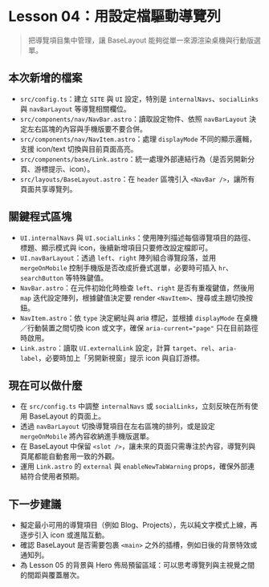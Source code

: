# Lesson 04：用設定檔驅動導覽列

> 把導覽項目集中管理，讓 BaseLayout 能夠從單一來源渲染桌機與行動版選單。

## 本次新增的檔案
- `src/config.ts`：建立 `SITE` 與 `UI` 設定，特別是 `internalNavs`、`socialLinks` 與 `navBarLayout` 等導覽相關欄位。
- `src/components/nav/NavBar.astro`：讀取設定物件、依照 `navBarLayout` 決定左右區塊的內容與手機版要不要合併。
- `src/components/nav/NavItem.astro`：處理 `displayMode` 不同的顯示邏輯，支援 icon/text 切換與目前頁面高亮。
- `src/components/base/Link.astro`：統一處理外部連結行為（是否另開新分頁、游標提示、icon）。
- `src/layouts/BaseLayout.astro`：在 `header` 區塊引入 `<NavBar />`，讓所有頁面共享導覽列。

## 關鍵程式區塊
- `UI.internalNavs` 與 `UI.socialLinks`：使用陣列描述每個導覽項目的路徑、標題、顯示模式與 icon，後續新增項目只要修改設定檔即可。
- `UI.navBarLayout`：透過 `left`、`right` 陣列組合導覽段落，並用 `mergeOnMobile` 控制手機版是否改成折疊式選單，必要時可插入 `hr`、`searchButton` 等特殊鍵值。
- `NavBar.astro`：在元件初始化時檢查 `left`、`right` 是否有重複鍵值，然後用 `map` 迭代設定陣列，根據鍵值決定要 render `<NavItem>`、搜尋或主題切換按鈕。
- `NavItem.astro`：依 `type` 決定網址與 aria 標記，並根據 `displayMode` 在桌機／行動裝置之間切換 icon 或文字，確保 `aria-current="page"` 只在目前路徑時啟用。
- `Link.astro`：讀取 `UI.externalLink` 設定，計算 `target`、`rel`、`aria-label`，必要時加上「另開新視窗」提示 icon 與自訂游標。

## 現在可以做什麼
- 在 `src/config.ts` 中調整 `internalNavs` 或 `socialLinks`，立刻反映在所有使用 BaseLayout 的頁面上。
- 透過 `navBarLayout` 切換導覽項目在左右區塊的排列，或是設定 `mergeOnMobile` 將內容收納進手機版選單。
- 在 BaseLayout 中保留 `<slot />`，讓未來的頁面只需專注於內容，導覽列與頁尾都能自動套用一致的外觀。
- 運用 `Link.astro` 的 `external` 與 `enableNewTabWarning` props，確保外部連結符合使用者預期。

## 下一步建議
- 擬定最小可用的導覽項目（例如 Blog、Projects），先以純文字模式上線，再逐步引入 icon 或進階互動。
- 確認 BaseLayout 是否需要包裹 `<main>` 之外的插槽，例如日後的背景特效或通知列。
- 為 Lesson 05 的背景與 Hero 佈局預留區域：可以思考導覽列與主視覺之間的間距與覆蓋層次。
